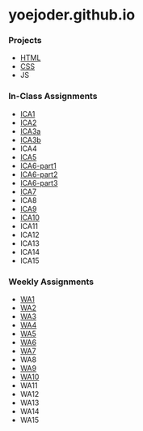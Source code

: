 # yoejoder.github.io

### Projects
- [HTML](/html-midterm/page1.html)
- [CSS](/css-midterm/index.html)
- JS

### In-Class Assignments
- [ICA1](ica/JY%20Copy%20of%20ICA1%20--%20How%20to%20Search%20(1).pdf)
- [ICA2](ica/JY%20Copy%20of%20ICA2%20--%20Exploring%20Directory%20Structures%20(Week%202)%20(1).pdf)
- [ICA3a](ica/ica3a.html)
- [ICA3b](ica/ic3-part2/ica3b.html)
- ICA4
- [ICA5](ica/ica5.html) 
- [ICA6-part1](ica/ica6/ica6-part1.html)
- [ICA6-part2](ica/ica6/ica6-part2.html)
- [ICA6-part3](ica/ica6/ica6-part3.html)
- [ICA7](ica/ica7.html)
- ICA8
- [ICA9](ica/ica9.html)
- [ICA10](ica/ica10/ica10.html)
- ICA11
- ICA12
- ICA13
- ICA14
- ICA15

### Weekly Assignments
- [WA1](wa/wa1.html) 
- [WA2](wa/wa2.html)
- [WA3](wa/wa3.html)    
- [WA4](wa/wa4.html)
- [WA5](wa/wa5-Overlays.html)
- [WA6](wa/wa6/wa6.html)  
- [WA7](wa/wa7/wa7.html)
- WA8
- [WA9](wa/wa9.html)
- [WA10](wa/wa10/assignment9.html)
- WA11
- WA12
- WA13
- WA14
- WA15
